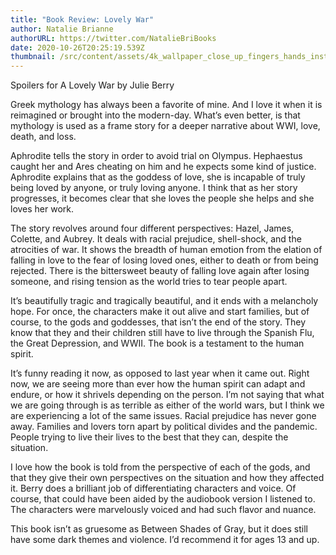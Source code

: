 ```yaml
---
title: "Book Review: Lovely War"
author: Natalie Brianne
authorURL: https://twitter.com/NatalieBriBooks
date: 2020-10-26T20:25:19.539Z
thumbnail: /src/content/assets/4k_wallpaper_close_up_fingers_hands_instrument_music_musical_instrument_musician-1546039.jpg
---
```



Spoilers for A Lovely War by Julie Berry





Greek mythology has always been a favorite of mine. And I love it when it is reimagined or brought into the modern-day. What’s even better, is that mythology is used as a frame story for a deeper narrative about WWI, love, death, and loss.



Aphrodite tells the story in order to avoid trial on Olympus. Hephaestus caught her and Ares cheating on him and he expects some kind of justice. Aphrodite explains that as the goddess of love, she is incapable of truly being loved by anyone, or truly loving anyone. I think that as her story progresses, it becomes clear that she loves the people she helps and she loves her work.



The story revolves around four different perspectives: Hazel, James, Colette, and Aubrey. It deals with racial prejudice, shell-shock, and the atrocities of war. It shows the breadth of human emotion from the elation of falling in love to the fear of losing loved ones, either to death or from being rejected. There is the bittersweet beauty of falling love again after losing someone, and rising tension as the world tries to tear people apart.



It’s beautifully tragic and tragically beautiful, and it ends with a melancholy hope. For once, the characters make it out alive and start families, but of course, to the gods and goddesses, that isn’t the end of the story. They know that they and their children still have to live through the Spanish Flu, the Great Depression, and WWII. The book is a testament to the human spirit.



It’s funny reading it now, as opposed to last year when it came out. Right now, we are seeing more than ever how the human spirit can adapt and endure, or how it shrivels depending on the person. I’m not saying that what we are going through is as terrible as either of the world wars, but I think we are experiencing a lot of the same issues. Racial prejudice has never gone away. Families and lovers torn apart by political divides and the pandemic. People trying to live their lives to the best that they can, despite the situation.



I love how the book is told from the perspective of each of the gods, and that they give their own perspectives on the situation and how they affected it. Berry does a brilliant job of differentiating characters and voice. Of course, that could have been aided by the audiobook version I listened to. The characters were marvelously voiced and had such flavor and nuance.



This book isn’t as gruesome as Between Shades of Gray, but it does still have some dark themes and violence. I’d recommend it for ages 13 and up.
